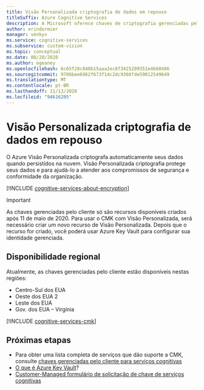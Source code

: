 ```yaml
---
title: Visão Personalizada criptografia de dados em repouso
titleSuffix: Azure Cognitive Services
description: A Microsoft oferece chaves de criptografia gerenciadas pela Microsoft e também permite que você gerencie suas assinaturas de serviços cognitivas com suas próprias chaves, chamadas CMK (chaves gerenciadas pelo cliente). Este artigo aborda a criptografia de dados em repouso para Visão Personalizada e como habilitar e gerenciar CMK.
author: erindormier
manager: venkyv
ms.service: cognitive-services
ms.subservice: custom-vision
ms.topic: conceptual
ms.date: 08/28/2020
ms.author: egeaney
ms.openlocfilehash: 6c65f28c040b15aaa2ec8f3425209351e4b60486
ms.sourcegitcommit: 9706bee6962f673f14c2dc9366fde59012549649
ms.translationtype: MT
ms.contentlocale: pt-BR
ms.lasthandoff: 11/13/2020
ms.locfileid: "94616205"
---
```

# <a name="custom-vision-encryption-of-data-at-rest"></a>Visão Personalizada criptografia de dados em repouso

O Azure Visão Personalizada criptografa automaticamente seus dados quando persistidos na nuvem. Visão Personalizada criptografia protege seus dados e para ajudá-lo a atender aos compromissos de segurança e conformidade da organização.

[!INCLUDE [cognitive-services-about-encryption](../includes/cognitive-services-about-encryption.md)]

> [!IMPORTANT]
> As chaves gerenciadas pelo cliente só são recursos disponíveis criados após 11 de maio de 2020. Para usar o CMK com Visão Personalizada, será necessário criar um novo recurso de Visão Personalizada. Depois que o recurso for criado, você poderá usar Azure Key Vault para configurar sua identidade gerenciada.

## <a name="regional-availability"></a>Disponibilidade regional

Atualmente, as chaves gerenciadas pelo cliente estão disponíveis nestas regiões:

* Centro-Sul dos EUA
* Oeste dos EUA 2
* Leste dos EUA
* Gov. dos EUA – Virgínia

[!INCLUDE [cognitive-services-cmk](../includes/configure-customer-managed-keys.md)]

## <a name="next-steps"></a>Próximas etapas

* Para obter uma lista completa de serviços que dão suporte a CMK, consulte [chaves gerenciadas pelo cliente para serviços cognitivas](../encryption/cognitive-services-encryption-keys-portal.md)
* [O que é Azure Key Vault](../../key-vault/general/overview.md)?
* [Customer-Managed formulário de solicitação de chave de serviços cognitivas](https://aka.ms/cogsvc-cmk)